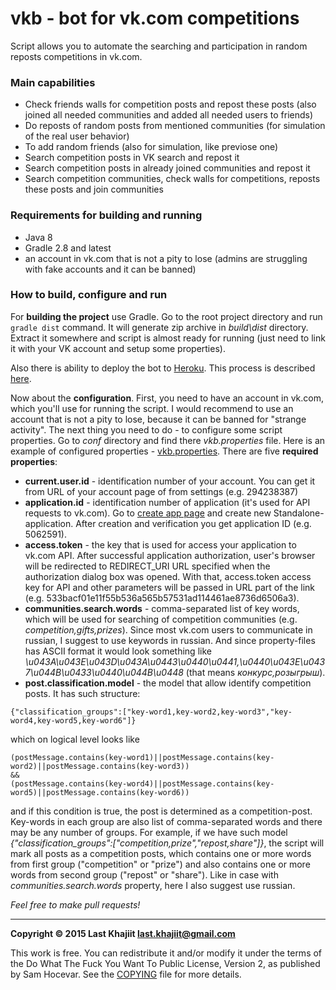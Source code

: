 # vkb - bot for vk.com competitions

Script allows you to automate the searching and participation in random reposts competitions in vk.com.

### Main capabilities
- Check friends walls for competition posts and repost these posts (also joined all needed communities and added all needed users to friends) 
- Do reposts of random posts from mentioned communities (for  simulation of the real user behavior)
- To add random friends (also for simulation, like previose one)
- Search competition posts in VK search and repost it
- Search competition posts in already joined communities and repost it
- Search competition communities, check walls for competitions, reposts these posts and join communities

### Requirements for building and running
- Java 8
- Gradle 2.8 and latest
- an account in vk.com that is not a pity to lose (admins are struggling with fake accounts and it can be banned)

### How to build, configure and run
For **building the project** use Gradle. Go to the root project directory and run `gradle dist` command. It will generate zip archive in *build\dist* directory. Extract it somewhere and script is almost ready for running (just need to link it with your VK account and setup some properties).

Also there is ability to deploy the bot to [Heroku](https://www.heroku.com/). This process is described [here](https://gist.github.com/last-khajiit/b6fa4eef443d3d753fce). 

Now about the **configuration**.
First, you need to have an account in vk.com, which you'll use for running the script. I would recommend to use an account that is not a pity to lose, because it can be banned for "strange activity".
The next thing you need to do - to configure some script properties. Go to *conf* directory and find there *vkb.properties* file. Here is an example of configured properties - [vkb.properties](https://gist.github.com/last-khajiit/d5a4e2c6b40104d88e45). There are five **required properties**:

-  **current.user.id** - identification number of your account. You can get it from URL of your account page of from settings (e.g. 294238387)
-  **application.id** - identification number of application (it's used for API requests to vk.com).  Go to [create app page](https://vk.com/editapp?act=create) and create new Standalone-application. After creation and verification you get application ID (e.g. 5062591).
-  **access.token** - the key that is used for access your application to vk.com API. After successful application authorization, user's browser will be redirected to REDIRECT_URI URL specified when the authorization dialog box was opened. With that, access.token access key for API and other parameters will be passed in URL part of the link (e.g. 533bacf01e11f55b536a565b57531ad114461ae8736d6506a3).
- **communities.search.words** - comma-separated list of key words, which will be used for searching of competition communities (e.g. *competition,gifts,prizes*). Since most vk.com users to communicate in russian, I suggest to use keywords in russian. And since property-files has ASCII format it would look something like *\u043A\u043E\u043D\u043A\u0443\u0440\u0441,\u0440\u043E\u0437\u044B\u0433\u0440\u044B\u0448* (that means *конкурс,розыгрыш*).
-  **post.classification.model** - the model that allow identify competition posts. It has such structure: 
```
{"classification_groups":["key-word1,key-word2,key-word3","key-word4,key-word5,key-word6"]}
```
which on logical level looks like 

```
(postMessage.contains(key-word1)||postMessage.contains(key-word2)||postMessage.contains(key-word3))
&&
(postMessage.contains(key-word4)||postMessage.contains(key-word5)||postMessage.contains(key-word6))
```
and if this condition is true, the post is determined as a competition-post. Key-words in each group are also list of comma-separated words and there may be any number of groups. For example, if we have such model *{"classification_groups":["competition,prize","repost,share"]}*, the script will mark all posts as a competition posts, which contains one or more words from first group ("competition" or "prize") and also contains one or more words from second group ("repost" or "share"). Like in case with *communities.search.words* property, here I also suggest use russian.


*Feel free to make pull requests!*


---

**Copyright © 2015 Last Khajiit <last.khajiit@gmail.com>**

This work is free. You can redistribute it and/or modify it under the
terms of the Do What The Fuck You Want To Public License, Version 2,
as published by Sam Hocevar. See the [COPYING](https://raw.githubusercontent.com/last-khajiit/vkb/master/copying.txt) file for more details.
